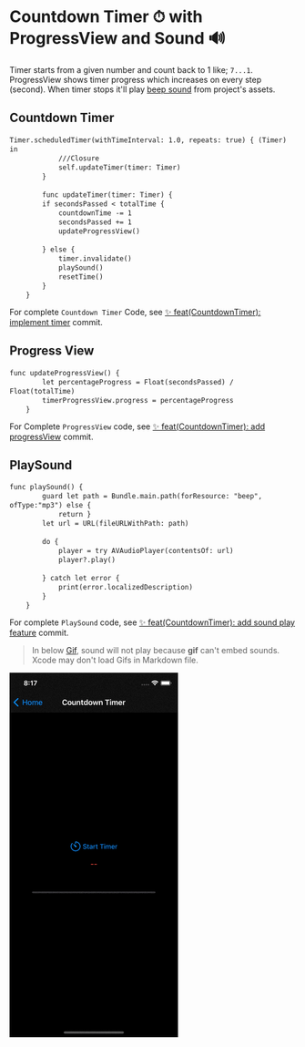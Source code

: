 # Countdown Timer ⏱ with ProgressView and Sound 🔊
Timer starts from a given number and count back to 1 like; `7...1`. ProgressView shows timer progress which increases on every step (second). When timer stops
it'll play [beep sound](https://github.com/M-Asad-Chattha/Features-Implementation-Codebase/blob/4ee63fe2a2d03c7ce6fe8c9c21dcde4f6a6f5e43/Features%20Implementation%20Codebase/CountDownTimer/beep.mp3)
from project's assets.

## Countdown Timer
``` 
Timer.scheduledTimer(withTimeInterval: 1.0, repeats: true) { (Timer) in
            ///Closure
            self.updateTimer(timer: Timer)
        }
        
        func updateTimer(timer: Timer) {
        if secondsPassed < totalTime {
            countdownTime -= 1
            secondsPassed += 1
            updateProgressView()
            
        } else {
            timer.invalidate()
            playSound()
            resetTime()
        }
    }
```
For complete `Countdown Timer` Code, see [✨ feat(CountdownTimer): implement timer](https://github.com/M-Asad-Chattha/Features-Implementation-Codebase/commit/946356145e4a1438a7e65f5b67632d85784c80af) 
commit.

## Progress View
```
func updateProgressView() {
        let percentageProgress = Float(secondsPassed) / Float(totalTime)
        timerProgressView.progress = percentageProgress
    }
```
For Complete `ProgressView` code, see [✨ feat(CountdownTimer): add progressView](https://github.com/M-Asad-Chattha/Features-Implementation-Codebase/commit/95bb7d412ac43d5dc5b111a71b8398e2bdf508d8)
commit.

## PlaySound
```
func playSound() {
        guard let path = Bundle.main.path(forResource: "beep", ofType:"mp3") else {
            return }
        let url = URL(fileURLWithPath: path)

        do {
            player = try AVAudioPlayer(contentsOf: url)
            player?.play()
            
        } catch let error {
            print(error.localizedDescription)
        }
    }
```
For complete `PlaySound` code, see [✨ feat(CountdownTimer): add sound play feature](https://github.com/M-Asad-Chattha/Features-Implementation-Codebase/commit/e0b8967ef8df1d9a336b0bcf53ac4bcaf26ca54b) 
commit.

>In below [Gif](CountdownTimer.gif), sound will not play because **gif** can't embed sounds. Xcode may don't load Gifs in Markdown file.


![CountdownTimer](CountdownTimer.gif)
